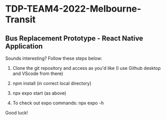 # TDP-TEAM4-2022-Melbourne-Transit

## Bus Replacement Prototype - React Native Application

Sounds interesting? Follow these steps below:

1. Clone the git repository and access as you'd like (I use Github desktop and VScode from there)

2. npm install (in correct local directory)

3. npx expo start (as above)

4. To check out expo commands: npx expo -h

Good luck!
